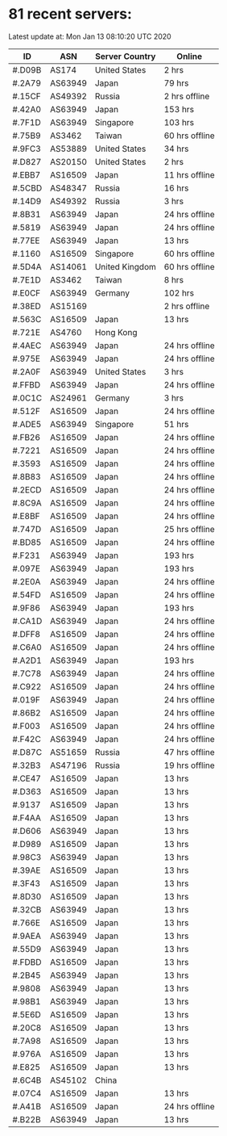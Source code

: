 # 81 recent servers:

Latest update at: Mon Jan 13 08:10:20 UTC 2020

| ID | ASN | Server Country | Online |
| -- | --- | -------------- | ------ |
| #.D09B | AS174 | United States | 2 hrs |
| #.2A79 | AS63949 | Japan | 79 hrs |
| #.15CF | AS49392 | Russia | 2 hrs offline |
| #.42A0 | AS63949 | Japan | 153 hrs |
| #.7F1D | AS63949 | Singapore | 103 hrs |
| #.75B9 | AS3462 | Taiwan | 60 hrs offline |
| #.9FC3 | AS53889 | United States | 34 hrs |
| #.D827 | AS20150 | United States | 2 hrs |
| #.EBB7 | AS16509 | Japan | 11 hrs offline |
| #.5CBD | AS48347 | Russia | 16 hrs |
| #.14D9 | AS49392 | Russia | 3 hrs |
| #.8B31 | AS63949 | Japan | 24 hrs offline |
| #.5819 | AS63949 | Japan | 24 hrs offline |
| #.77EE | AS63949 | Japan | 13 hrs |
| #.1160 | AS16509 | Singapore | 60 hrs offline |
| #.5D4A | AS14061 | United Kingdom | 60 hrs offline |
| #.7E1D | AS3462 | Taiwan | 8 hrs |
| #.E0CF | AS63949 | Germany | 102 hrs |
| #.38ED | AS15169 |  | 2 hrs offline |
| #.563C | AS16509 | Japan | 13 hrs |
| #.721E | AS4760 | Hong Kong | |
| #.4AEC | AS63949 | Japan | 24 hrs offline |
| #.975E | AS63949 | Japan | 24 hrs offline |
| #.2A0F | AS63949 | United States | 3 hrs |
| #.FFBD | AS63949 | Japan | 24 hrs offline |
| #.0C1C | AS24961 | Germany | 3 hrs |
| #.512F | AS16509 | Japan | 24 hrs offline |
| #.ADE5 | AS63949 | Singapore | 51 hrs |
| #.FB26 | AS16509 | Japan | 24 hrs offline |
| #.7221 | AS16509 | Japan | 24 hrs offline |
| #.3593 | AS16509 | Japan | 24 hrs offline |
| #.8B83 | AS16509 | Japan | 24 hrs offline |
| #.2ECD | AS16509 | Japan | 24 hrs offline |
| #.8C9A | AS16509 | Japan | 24 hrs offline |
| #.E8BF | AS16509 | Japan | 24 hrs offline |
| #.747D | AS16509 | Japan | 25 hrs offline |
| #.BD85 | AS16509 | Japan | 24 hrs offline |
| #.F231 | AS63949 | Japan | 193 hrs |
| #.097E | AS63949 | Japan | 193 hrs |
| #.2E0A | AS63949 | Japan | 24 hrs offline |
| #.54FD | AS16509 | Japan | 24 hrs offline |
| #.9F86 | AS63949 | Japan | 193 hrs |
| #.CA1D | AS63949 | Japan | 24 hrs offline |
| #.DFF8 | AS16509 | Japan | 24 hrs offline |
| #.C6A0 | AS16509 | Japan | 24 hrs offline |
| #.A2D1 | AS63949 | Japan | 193 hrs |
| #.7C78 | AS63949 | Japan | 24 hrs offline |
| #.C922 | AS16509 | Japan | 24 hrs offline |
| #.019F | AS63949 | Japan | 24 hrs offline |
| #.86B2 | AS16509 | Japan | 24 hrs offline |
| #.F003 | AS16509 | Japan | 24 hrs offline |
| #.F42C | AS63949 | Japan | 24 hrs offline |
| #.D87C | AS51659 | Russia | 47 hrs offline |
| #.32B3 | AS47196 | Russia | 19 hrs offline |
| #.CE47 | AS16509 | Japan | 13 hrs |
| #.D363 | AS16509 | Japan | 13 hrs |
| #.9137 | AS16509 | Japan | 13 hrs |
| #.F4AA | AS16509 | Japan | 13 hrs |
| #.D606 | AS63949 | Japan | 13 hrs |
| #.D989 | AS16509 | Japan | 13 hrs |
| #.98C3 | AS63949 | Japan | 13 hrs |
| #.39AE | AS16509 | Japan | 13 hrs |
| #.3F43 | AS16509 | Japan | 13 hrs |
| #.8D30 | AS16509 | Japan | 13 hrs |
| #.32CB | AS63949 | Japan | 13 hrs |
| #.766E | AS16509 | Japan | 13 hrs |
| #.9AEA | AS63949 | Japan | 13 hrs |
| #.55D9 | AS63949 | Japan | 13 hrs |
| #.FDBD | AS16509 | Japan | 13 hrs |
| #.2B45 | AS63949 | Japan | 13 hrs |
| #.9808 | AS63949 | Japan | 13 hrs |
| #.98B1 | AS63949 | Japan | 13 hrs |
| #.5E6D | AS16509 | Japan | 13 hrs |
| #.20C8 | AS16509 | Japan | 13 hrs |
| #.7A98 | AS16509 | Japan | 13 hrs |
| #.976A | AS16509 | Japan | 13 hrs |
| #.E825 | AS16509 | Japan | 13 hrs |
| #.6C4B | AS45102 | China | |
| #.07C4 | AS16509 | Japan | 13 hrs |
| #.A41B | AS16509 | Japan | 24 hrs offline |
| #.B22B | AS63949 | Japan | 13 hrs |


